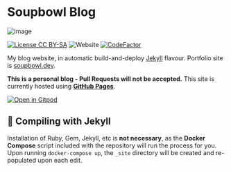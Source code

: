 # Soupbowl Blog

![image][h]

[![License CC BY-SA](https://img.shields.io/github/license/soup-bowl/soupbowl.io)](http://creativecommons.org/licenses/by-sa/4.0/)
![Website](https://img.shields.io/website?down_message=offline&up_message=online&url=https%3A%2F%2Fsoupbowl.io)
[![CodeFactor](https://www.codefactor.io/repository/github/soup-bowl/soupbowl.io/badge)](https://www.codefactor.io/repository/github/soup-bowl/soupbowl.io)

My blog website, in automatic build-and-deploy [Jekyll][j] flavour. Portfolio site is [soupbowl.dev][p].

**This is a personal blog - Pull Requests will not be accepted.** This site is currently hosted using **[GitHub Pages][gh]**.

[![Open in Gitpod](https://gitpod.io/button/open-in-gitpod.svg)](https://gitpod.io/#https://github.com/soup-bowl/soupbowl.io)

## 🧪 Compiling with Jekyll

Installation of Ruby, Gem, Jekyll, etc is **not necessary**, as the **Docker Compose** script included with the repository will run the process for you. Upon running `docker-compose up`, the `_site` directory will be created and re-populated upon each edit.

[h]:  https://user-images.githubusercontent.com/11209477/147856239-c7eb65c9-ba89-44fa-bf32-1e68568dc48b.png
[s]:  https://www.soupbowl.io
[p]:  https://github.com/soup-bowl/soup-bowl.github.io
[gh]: https://docs.github.com/en/pages
[j]:  https://jekyllrb.com/
